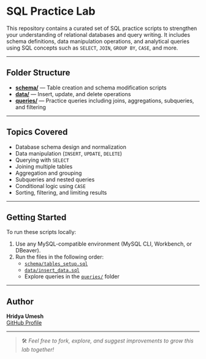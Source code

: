 
#  SQL Practice Lab

This repository contains a curated set of SQL practice scripts to strengthen your understanding of relational databases and query writing. It includes schema definitions, data manipulation operations, and analytical queries using SQL concepts such as `SELECT`, `JOIN`, `GROUP BY`, `CASE`, and more.

---

##  Folder Structure

- [**schema/**](./schema) — Table creation and schema modification scripts  
- [**data/**](./data) — Insert, update, and delete operations  
- [**queries/**](./queries) — Practice queries including joins, aggregations, subqueries, and filtering

---

##  Topics Covered

- Database schema design and normalization  
- Data manipulation (`INSERT`, `UPDATE`, `DELETE`)  
- Querying with `SELECT`  
- Joining multiple tables  
- Aggregation and grouping  
- Subqueries and nested queries  
- Conditional logic using `CASE`  
- Sorting, filtering, and limiting results  

---

##  Getting Started

To run these scripts locally:

1. Use any MySQL-compatible environment (MySQL CLI, Workbench, or DBeaver).
2. Run the files in the following order:
   - [`schema/tables_setup.sql`](./schema/tables_setup.sql)
   - [`data/insert_data.sql`](./data/insert_data.sql)
   - Explore queries in the [`queries/`](./queries) folder

---

##  Author

**Hridya Umesh**  
[GitHub Profile](https://github.com/Hridya2001)

---

> 🛠 *Feel free to fork, explore, and suggest improvements to grow this lab together!*

